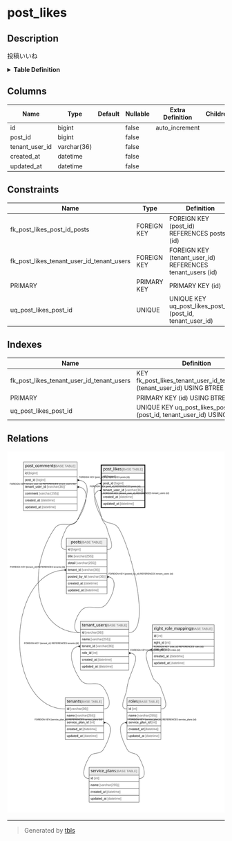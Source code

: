 # post_likes

## Description

投稿いいね

<details>
<summary><strong>Table Definition</strong></summary>

```sql
CREATE TABLE `post_likes` (
  `id` bigint NOT NULL AUTO_INCREMENT,
  `post_id` bigint NOT NULL,
  `tenant_user_id` varchar(36) NOT NULL,
  `created_at` datetime NOT NULL,
  `updated_at` datetime NOT NULL,
  PRIMARY KEY (`id`),
  UNIQUE KEY `uq_post_likes_post_id` (`post_id`,`tenant_user_id`),
  KEY `fk_post_likes_tenant_user_id_tenant_users` (`tenant_user_id`),
  CONSTRAINT `fk_post_likes_post_id_posts` FOREIGN KEY (`post_id`) REFERENCES `posts` (`id`) ON DELETE CASCADE,
  CONSTRAINT `fk_post_likes_tenant_user_id_tenant_users` FOREIGN KEY (`tenant_user_id`) REFERENCES `tenant_users` (`id`) ON DELETE CASCADE
) ENGINE=InnoDB DEFAULT CHARSET=utf8mb4 COLLATE=utf8mb4_0900_ai_ci COMMENT='投稿いいね'
```

</details>

## Columns

| Name | Type | Default | Nullable | Extra Definition | Children | Parents | Comment |
| ---- | ---- | ------- | -------- | --------------- | -------- | ------- | ------- |
| id | bigint |  | false | auto_increment |  |  |  |
| post_id | bigint |  | false |  |  | [posts](posts.md) |  |
| tenant_user_id | varchar(36) |  | false |  |  | [tenant_users](tenant_users.md) |  |
| created_at | datetime |  | false |  |  |  |  |
| updated_at | datetime |  | false |  |  |  |  |

## Constraints

| Name | Type | Definition |
| ---- | ---- | ---------- |
| fk_post_likes_post_id_posts | FOREIGN KEY | FOREIGN KEY (post_id) REFERENCES posts (id) |
| fk_post_likes_tenant_user_id_tenant_users | FOREIGN KEY | FOREIGN KEY (tenant_user_id) REFERENCES tenant_users (id) |
| PRIMARY | PRIMARY KEY | PRIMARY KEY (id) |
| uq_post_likes_post_id | UNIQUE | UNIQUE KEY uq_post_likes_post_id (post_id, tenant_user_id) |

## Indexes

| Name | Definition |
| ---- | ---------- |
| fk_post_likes_tenant_user_id_tenant_users | KEY fk_post_likes_tenant_user_id_tenant_users (tenant_user_id) USING BTREE |
| PRIMARY | PRIMARY KEY (id) USING BTREE |
| uq_post_likes_post_id | UNIQUE KEY uq_post_likes_post_id (post_id, tenant_user_id) USING BTREE |

## Relations

![er](post_likes.svg)

---

> Generated by [tbls](https://github.com/k1LoW/tbls)
